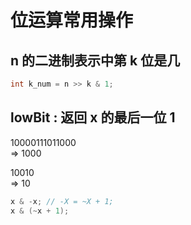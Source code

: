# 位运算常用操作

## n 的二进制表示中第 k 位是几

```cpp
int k_num = n >> k & 1;
```

## lowBit : 返回 x 的最后一位 1 
10000111011000\
=> 
1000

10010\
=>
10

```cpp
x & -x; // -X = ~X + 1;
x & (~x + 1);
```


